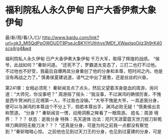 # 福利院私人永久伊甸 日产大香伊煮大象伊甸

最/新/观/看/入/口/ http://www.baidu.com/link?url=ok3_Ml5QdPpOWDUDT8PseJcBKYiYUthhvs1MDf_XWaxIqoOiiz3h9rK40scs4rg4&wd

福利院私人永久伊甸 日产大香伊煮大象伊甸
千万大军，取得了辉煌的战绩。
    “侯爷，此战如何？”秦斩问道。
    “还死不了，罗霸道太变态了，三打二也打不过他。不过他也不好受，我最后自爆两具分身重创了他的分身和本尊，短时间之内，他是没有再战之力了。”
    慎勇侯夏建说道，语气之中出了疲惫，还是丝丝的兴奋。

第241章：女相必须死！
    秦斩闻言点了点头，然后又望着浑身是血的周游，询问道：“大师兄，你没事吧？”
    周游摇了摇头：“我没事，不过渊鸿的确很厉害，不愧是西牛贺洲的三花境第一人，不过我也没输。”
    “大爷不愧是大爷，一具逝我分身，便可以与渊鸿的本尊战个不分上下，倘若本尊出手，渊鸿必败无疑！”慎勇侯出言称赞道。
    “分身？”
    秦斩闻言一愣，动用洞察之眸看了一眼周游。
    姓名：周游
    境界：？？？
    状态：逝我分身
    特殊：先天道体
    功法：咫尺天涯雷霆灭世刀拔刀斩乾坤刀典阴阳无极刀决？？？
    “还真是分身，可是为何之前我一点都没有察觉到？”秦斩暗暗心惊。
    之前他也见到过天刀王的分身，也见到过夏建的分身，可是

